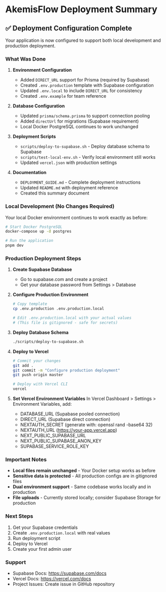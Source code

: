 # AkemisFlow Deployment Summary

## ✅ Deployment Configuration Complete

Your application is now configured to support both local development and production deployment.

### What Was Done

1. **Environment Configuration**
   - Added `DIRECT_URL` support for Prisma (required by Supabase)
   - Created `.env.production` template with Supabase configuration
   - Updated `.env.local` to include `DIRECT_URL` for consistency
   - Created `.env.example` for team reference

2. **Database Configuration**
   - Updated `prisma/schema.prisma` to support connection pooling
   - Added `directUrl` for migrations (Supabase requirement)
   - Local Docker PostgreSQL continues to work unchanged

3. **Deployment Scripts**
   - `scripts/deploy-to-supabase.sh` - Deploy database schema to Supabase
   - `scripts/test-local-env.sh` - Verify local environment still works
   - Updated `vercel.json` with production settings

4. **Documentation**
   - `DEPLOYMENT_GUIDE.md` - Complete deployment instructions
   - Updated `README.md` with deployment reference
   - Created this summary document

### Local Development (No Changes Required)

Your local Docker environment continues to work exactly as before:
```bash
# Start Docker PostgreSQL
docker-compose up -d postgres

# Run the application
pnpm dev
```

### Production Deployment Steps

1. **Create Supabase Database**
   - Go to supabase.com and create a project
   - Get your database password from Settings > Database

2. **Configure Production Environment**
   ```bash
   # Copy template
   cp .env.production .env.production.local
   
   # Edit .env.production.local with your actual values
   # (This file is gitignored - safe for secrets)
   ```

3. **Deploy Database Schema**
   ```bash
   ./scripts/deploy-to-supabase.sh
   ```

4. **Deploy to Vercel**
   ```bash
   # Commit your changes
   git add .
   git commit -m "Configure production deployment"
   git push origin master
   
   # Deploy with Vercel CLI
   vercel
   ```

5. **Set Vercel Environment Variables**
   In Vercel Dashboard > Settings > Environment Variables, add:
   - DATABASE_URL (Supabase pooled connection)
   - DIRECT_URL (Supabase direct connection)
   - NEXTAUTH_SECRET (generate with: openssl rand -base64 32)
   - NEXTAUTH_URL (https://your-app.vercel.app)
   - NEXT_PUBLIC_SUPABASE_URL
   - NEXT_PUBLIC_SUPABASE_ANON_KEY
   - SUPABASE_SERVICE_ROLE_KEY

### Important Notes

- **Local files remain unchanged** - Your Docker setup works as before
- **Sensitive data is protected** - All production configs are in gitignored files
- **Dual environment support** - Same codebase works locally and in production
- **File uploads** - Currently stored locally; consider Supabase Storage for production

### Next Steps

1. Get your Supabase credentials
2. Create `.env.production.local` with real values
3. Run deployment script
4. Deploy to Vercel
5. Create your first admin user

### Support

- Supabase Docs: https://supabase.com/docs
- Vercel Docs: https://vercel.com/docs
- Project Issues: Create issue in GitHub repository